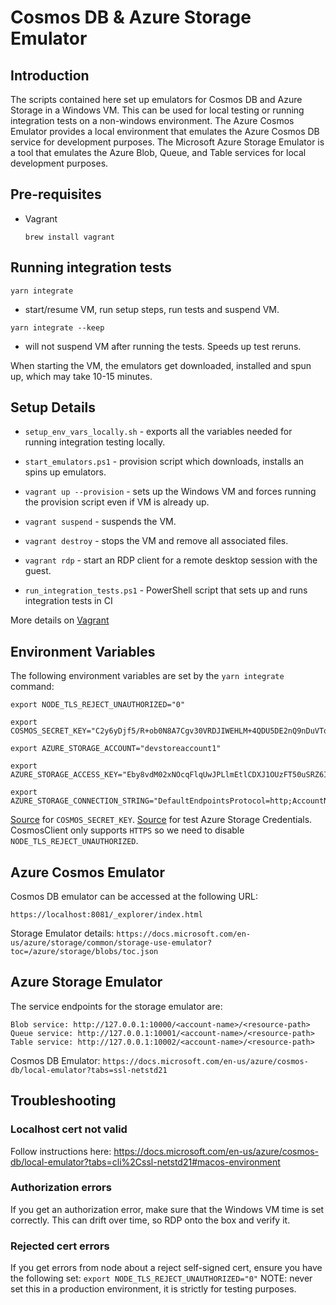 # Cosmos DB & Azure Storage Emulator

## Introduction

The scripts contained here set up emulators for Cosmos DB and Azure Storage in a Windows VM. This can be used for local testing or running integration tests on a non-windows environment. The Azure Cosmos Emulator provides a local environment that emulates the Azure Cosmos DB service for development purposes. The Microsoft Azure Storage Emulator is a tool that emulates the Azure Blob, Queue, and Table services for local development purposes.

## Pre-requisites

* Vagrant

    `brew install vagrant`

## Running integration tests

`yarn integrate`
  - start/resume VM, run setup steps, run tests and suspend VM.

`yarn integrate --keep`
 - will not suspend VM after running the tests. Speeds up test reruns.

When starting the VM, the emulators get downloaded, installed and spun up, which may take 10-15 minutes.

## Setup Details

* `setup_env_vars_locally.sh` - exports all the variables needed for running integration testing locally.

* `start_emulators.ps1` - provision script which downloads, installs an spins up emulators.

* `vagrant up --provision` - sets up the Windows VM and forces running the provision script even if VM is already up.

* `vagrant suspend` - suspends the VM.

* `vagrant destroy` - stops the VM and remove all associated files.

* `vagrant rdp` - start an RDP client for a remote desktop session with the guest.

* `run_integration_tests.ps1` - PowerShell script that sets up and runs integration tests in CI

More details on [Vagrant](https://www.vagrantup.com/docs/cli)

## Environment Variables

The following environment variables are set by the `yarn integrate` command:

    export NODE_TLS_REJECT_UNAUTHORIZED="0"
    
    export COSMOS_SECRET_KEY="C2y6yDjf5/R+ob0N8A7Cgv30VRDJIWEHLM+4QDU5DE2nQ9nDuVTqobD4b8mGGyPMbIZnqyMsEcaGQy67XIw/Jw=="

    export AZURE_STORAGE_ACCOUNT="devstoreaccount1"

    export AZURE_STORAGE_ACCESS_KEY="Eby8vdM02xNOcqFlqUwJPLlmEtlCDXJ1OUzFT50uSRZ6IFsuFq2UVErCz4I6tq/K1SZFPTOtr/KBHBeksoGMGw=="

    export AZURE_STORAGE_CONNECTION_STRING="DefaultEndpointsProtocol=http;AccountName=devstoreaccount1;AccountKey=Eby8vdM02xNOcqFlqUwJPLlmEtlCDXJ1OUzFT50uSRZ6IFsuFq2UVErCz4I6tq/K1SZFPTOtr/KBHBeksoGMGw==;BlobEndpoint=http://127.0.0.1:10000/devstoreaccount1;TableEndpoint=http://127.0.0.1:10002/devstoreaccount1;QueueEndpoint=http://127.0.0.1:10001/devstoreaccount1;"

[Source](https://docs.microsoft.com/en-us/azure/cosmos-db/local-emulator?tabs=cli%2Cssl-netstd21) for `COSMOS_SECRET_KEY`. [Source](https://docs.microsoft.com/en-us/azure/storage/common/storage-use-emulator) for test Azure Storage Credentials. CosmosClient only supports `HTTPS` so we need to disable `NODE_TLS_REJECT_UNAUTHORIZED`.

## Azure Cosmos Emulator

Cosmos DB emulator can be accessed at the following URL: 

    https://localhost:8081/_explorer/index.html

Storage Emulator details: `https://docs.microsoft.com/en-us/azure/storage/common/storage-use-emulator?toc=/azure/storage/blobs/toc.json`

## Azure Storage Emulator

The service endpoints for the storage emulator are:

    Blob service: http://127.0.0.1:10000/<account-name>/<resource-path>
    Queue service: http://127.0.0.1:10001/<account-name>/<resource-path>
    Table service: http://127.0.0.1:10002/<account-name>/<resource-path>

Cosmos DB Emulator: `https://docs.microsoft.com/en-us/azure/cosmos-db/local-emulator?tabs=ssl-netstd21`

## Troubleshooting

### Localhost cert not valid

Follow instructions here:
https://docs.microsoft.com/en-us/azure/cosmos-db/local-emulator?tabs=cli%2Cssl-netstd21#macos-environment

### Authorization errors
If you get an authorization error, make sure that the Windows VM time is set correctly. This can drift over time, so RDP onto the box and verify it.

### Rejected cert errors
If you get errors from node about a reject self-signed cert, ensure you have the following set:
`export NODE_TLS_REJECT_UNAUTHORIZED="0"`
NOTE: never set this in a production environment, it is strictly for testing purposes.
